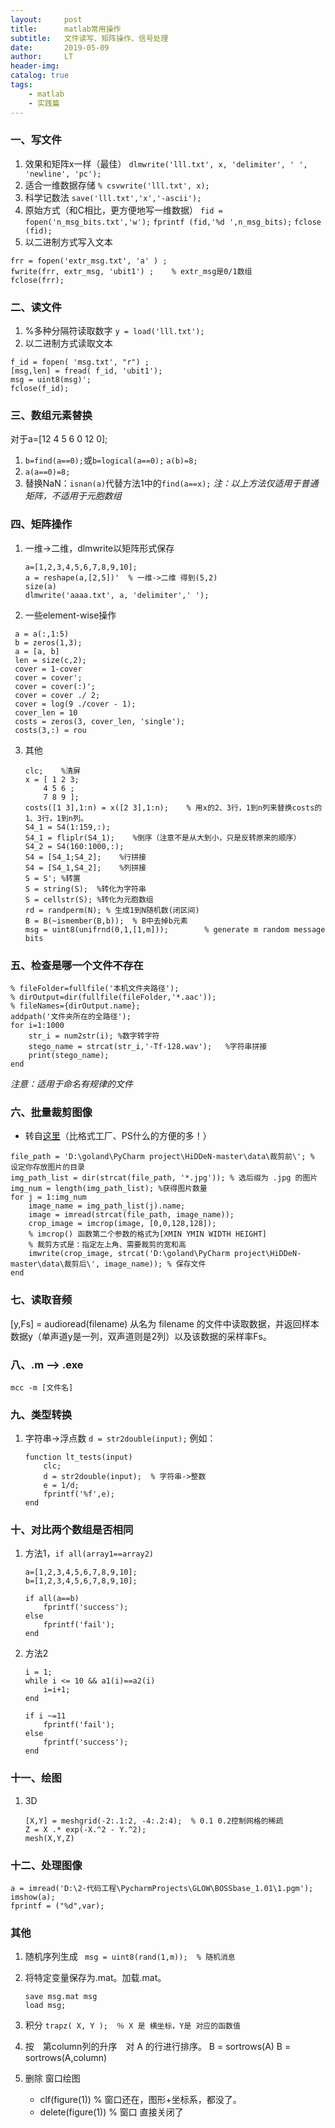```yaml
---
layout:     post
title:      matlab常用操作
subtitle:   文件读写、矩阵操作、信号处理
date:       2019-05-09
author:     LT
header-img: 
catalog: true
tags:
    - matlab
    - 实践篇
---
```



### 一、写文件
1. 效果和矩阵x一样（最佳）
 `dlmwrite('lll.txt', x, 'delimiter', ' ', 'newline', 'pc');`
2. 适合一维数据存储
`% csvwrite('lll.txt', x);`
3. 科学记数法
`save('lll.txt','x','-ascii'); `
4. 原始方式（和C相比，更方便地写一维数据）
`fid = fopen('n_msg_bits.txt','w');`
`fprintf (fid,'%d ',n_msg_bits);`
`fclose (fid);`
5. 以二进制方式写入文本
```
frr = fopen('extr_msg.txt', 'a' ) ;       
fwrite(frr, extr_msg, 'ubit1') ;	% extr_msg是0/1数组
fclose(frr);
```

### 二、读文件
1. %多种分隔符读取数字
`y = load('lll.txt');`
2. 以二进制方式读取文本
```
f_id = fopen( 'msg.txt', "r") ; 
[msg,len] = fread( f_id, 'ubit1');
msg = uint8(msg)';
fclose(f_id);
```


### 三、数组元素替换
对于a=[12 4 5 6 0 12 0];
1. `b=find(a==0);`或`b=logical(a==0);`
`a(b)=8;`
2. `a(a==0)=8;`
3. 替换NaN：`isnan(a)`代替方法1中的`find(a==x);` 
*注：以上方法仅适用于普通矩阵，不适用于元胞数组*

### 四、矩阵操作
1. 一维->二维，dlmwrite以矩阵形式保存
    ```
    a=[1,2,3,4,5,6,7,8,9,10];
    a = reshape(a,[2,5])'  % 一维->二维 得到(5,2)
    size(a)
    dlmwrite('aaaa.txt', a, 'delimiter',' ');  
    ```
2. 一些element-wise操作
```
 a = a(:,1:5)
 b = zeros(1,3);
 a = [a, b]
 len = size(c,2);
 cover = 1-cover 
 cover = cover';
 cover = cover(:)';
 cover = cover ./ 2;
 cover = log(9 ./cover - 1);
 cover_len = 10
 costs = zeros(3, cover_len, 'single');
 costs(3,:) = rou
```
3. 其他
    ```
    clc;    %清屏
    x = [ 1 2 3;
        4 5 6 ;
        7 8 9 ];
    costs([1 3],1:n) = x([2 3],1:n);    % 用x的2、3行，1到n列来替换costs的1、3行，1到n列。
    S4_1 = S4(1:159,:);
    S4_1 = fliplr(S4_1);    %倒序（注意不是从大到小，只是反转原来的顺序）
    S4_2 = S4(160:1000,:);
    S4 = [S4_1;S4_2];    %行拼接
    S4 = [S4_1,S4_2];    %列拼接
    S = S'; %转置
    S = string(S);  %转化为字符串
    S = cellstr(S); %转化为元胞数组
    rd = randperm(N); % 生成1到N随机数(闭区间)
    B = B(~ismember(B,b));  % B中去掉b元素
    msg = uint8(unifrnd(0,1,[1,m]));        % generate m random message bits
    ```

### 五、检查是哪一个文件不存在
```
% fileFolder=fullfile('本机文件夹路径');
% dirOutput=dir(fullfile(fileFolder,'*.aac'));
% fileNames={dirOutput.name};
addpath('文件夹所在的全路径');
for i=1:1000   
    str_i = num2str(i); %数字转字符
    stego_name = strcat(str_i,'-Tf-128.wav');   %字符串拼接
    print(stego_name);
end
```
*注意：适用于命名有规律的文件*

### 六、批量裁剪图像
+ 转自[这里](https://blog.csdn.net/weixin_39679367/article/details/84475901)（比格式工厂、PS什么的方便的多！）
```
file_path = 'D:\goland\PyCharm project\HiDDeN-master\data\裁剪前\'; % 设定你存放图片的目录
img_path_list = dir(strcat(file_path, '*.jpg')); % 选后缀为 .jpg 的图片
img_num = length(img_path_list); %获得图片数量
for j = 1:img_num 
    image_name = img_path_list(j).name;
    image = imread(strcat(file_path, image_name));
    crop_image = imcrop(image, [0,0,128,128]);
    % imcrop() 函数第二个参数的格式为[XMIN YMIN WIDTH HEIGHT]
    % 裁剪方式是：指定左上角、需要裁剪的宽和高
    imwrite(crop_image, strcat('D:\goland\PyCharm project\HiDDeN-master\data\裁剪后\', image_name)); % 保存文件
end
```

### 七、读取音频
[y,Fs] = audioread(filename) 从名为 filename 的文件中读取数据，并返回样本数据y（单声道y是一列，双声道则是2列）以及该数据的采样率Fs。

### 八、.m --> .exe
`mcc -m [文件名]`

### 九、类型转换
1. 字符串->浮点数
`d = str2double(input);`
例如：
    ```
    function lt_tests(input)
        clc;
        d = str2double(input);  % 字符串->整数
        e = 1/d;
        fprintf('%f',e);
    end
    ```

### 十、对比两个数组是否相同
1. 方法1，`if all(array1==array2)`
    ```
    a=[1,2,3,4,5,6,7,8,9,10];
    b=[1,2,3,4,5,6,7,8,9,10];

    if all(a==b)
        fprintf('success');
    else
        fprintf('fail');
    end
    ```
2. 方法2
    ```
    i = 1; 
    while i <= 10 && a1(i)==a2(i)
        i=i+1;
    end
    
    if i ~=11
        fprintf('fail');
    else
        fprintf('success');
    end
    ```

### 十一、绘图
1. 3D
    ```
    [X,Y] = meshgrid(-2:.1:2, -4:.2:4);  % 0.1 0.2控制网格的稀疏
    Z = X .* exp(-X.^2 - Y.^2);
    mesh(X,Y,Z)
    ```


### 十二、处理图像
```
a = imread('D:\2-代码工程\PycharmProjects\GLOW\BOSSbase_1.01\1.pgm');
imshow(a);
fprintf = ("%d",var);
```

### 其他
1. 随机序列生成
` msg = uint8(rand(1,m));  % 随机消息`
2. 将特定变量保存为.mat。加载.mat。
    ```
    save msg.mat msg
    load msg;
    ```
3. 积分
	`trapz( X, Y );  ％ X 是 横坐标，Y是 对应的函数值`
	
4. 按　第column列的升序　对 A 的行进行排序。
    B = sortrows(A)
    B = sortrows(A,column)

5. 删除 窗口绘图    
    - clf(figure(1))    % 窗口还在，图形+坐标系，都没了。
    - delete(figure(1))   % 窗口 直接关闭了

